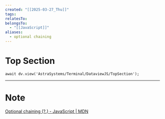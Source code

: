 ```yaml
---
created: "[[2025-03-27_Thu]]"
tags: 
relatesTo: 
belongsTo:
  - "[[JavaScript]]"
aliases:
  - optional chaining
---
```

# Top Section
```jsD
await dv.view('AstraSystems/Terminal/DataviewJS/TopSection');
```
---
# Note

[Optional chaining (?.) - JavaScript \| MDN](https://developer.mozilla.org/en-US/docs/Web/JavaScript/Reference/Operators/Optional_chaining)
